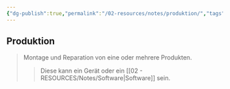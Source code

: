 ```yaml
---
{"dg-publish":true,"permalink":"/02-resources/notes/produktion/","tags":["BWL"],"noteIcon":"","updated":"2025-08-26T16:35:06.816+02:00"}
---
```


## Produktion 
> Montage und Reparation von eine oder mehrere Produkten.
>> Diese kann ein Gerät oder ein [[02 - RESOURCES/Notes/Software\|Software]] sein.